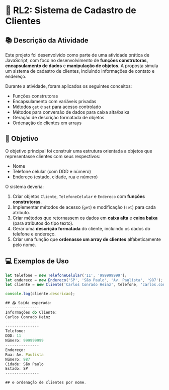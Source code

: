 # 📝 RL2: Sistema de Cadastro de Clientes

## 📚 Descrição da Atividade

Este projeto foi desenvolvido como parte de uma atividade prática de JavaScript, com foco no desenvolvimento de **funções construtoras, encapsulamento de dados** e **manipulação de objetos**. A proposta simula um sistema de cadastro de clientes, incluindo informações de contato e endereço.

Durante a atividade, foram aplicados os seguintes conceitos:

- Funções construtoras
- Encapsulamento com variáveis privadas
- Métodos `get` e `set` para acesso controlado
- Métodos para conversão de dados para caixa alta/baixa
- Geração de descrição formatada de objetos
- Ordenação de clientes em arrays

## 🎯 Objetivo

O objetivo principal foi construir uma estrutura orientada a objetos que representasse clientes com seus respectivos:

- Nome
- Telefone celular (com DDD e número)
- Endereço (estado, cidade, rua e número)

O sistema deveria:

1. Criar objetos `Cliente`, `TelefoneCelular` e `Endereco` com **funções construtoras**.
2. Implementar métodos de acesso (`get`) e modificação (`set`) para cada atributo.
3. Criar métodos que retornassem os dados em **caixa alta** e **caixa baixa** (para atributos do tipo texto).
4. Gerar uma **descrição formatada** do cliente, incluindo os dados do telefone e endereço.
5. Criar uma função que **ordenasse um array de clientes** alfabeticamente pelo nome.

## 💻 Exemplos de Uso

```javascript
let telefone = new TelefoneCelular('11', '999999999');
let endereco = new Endereco('SP', 'São Paulo', 'Av. Paulista', '987');
let cliente = new Cliente('Carlos Conrado Heinz', telefone, 'carlos.conrado@app.com', endereco);

console.log(cliente.descricao);

## 📤 Saída esperada:
---------------
Informações do Cliente:
Carlos Conrado Heinz
---------------
---------------
Telefone:
DDD: 11
Número: 999999999
---------------
Endereço:
Rua: Av. Paulista
Número: 987
Cidade: São Paulo
Estado: SP
---------------

## ⚙️ ordenação de clientes por nome.
